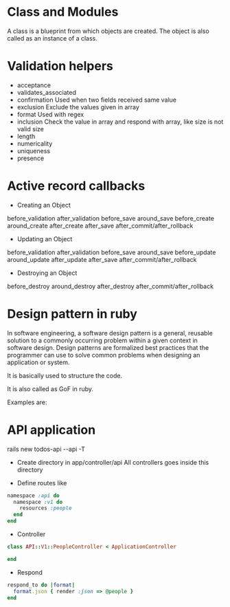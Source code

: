 # Class and Modules

A class is a blueprint from which objects are created. The object is also called as an instance of a class.

# Validation helpers

- acceptance
- validates_associated
- confirmation
  Used when two fields received same value
- exclusion
  Exclude the values given in array
- format
  Used with regex
- inclusion
  Check the value in array and respond with array, like size is not valid size
- length
- numericality
- uniqueness
- presence

# Active record callbacks

- Creating an Object

before_validation
after_validation
before_save
around_save
before_create
around_create
after_create
after_save
after_commit/after_rollback

- Updating an Object

before_validation
after_validation
before_save
around_save
before_update
around_update
after_update
after_save
after_commit/after_rollback

- Destroying an Object

before_destroy
around_destroy
after_destroy
after_commit/after_rollback


# Design pattern in ruby
In software engineering, a software design pattern is a general, reusable solution to a commonly occurring problem within a given context in software design. Design patterns are formalized best practices that the programmer can use to solve common problems when designing an application or system.

It is basically used to structure the code.

It is also called as GoF in ruby.

Examples are:

# API application

rails new todos-api --api -T

- Create directory in app/controller/api
  All controllers goes inside this directory

- Define routes like
```ruby
namespace :api do
  namespace :v1 do
    resources :people
  end
end
```

- Controller
```ruby
class API::V1::PeopleController < ApplicationController

end
```

- Respond
```ruby
respond_to do |format|
  format.json { render :json => @people }
end
```
